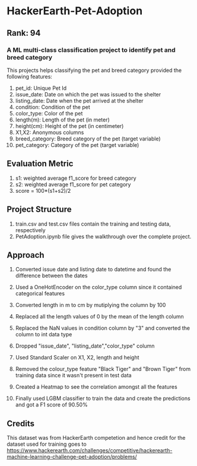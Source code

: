 # HackerEarth-Pet-Adoption    
## Rank: 94

### A ML multi-class classification project to identify pet and breed category

This projects helps classifying the pet and breed category provided the following features:
1. pet_id:	Unique Pet Id
2. issue_date:	Date on which the pet was issued to the shelter
3. listing_date: Date when the pet arrived at the shelter
4. condition:	Condition of the pet
5. color_type:	Color of the pet
6. length(m):	Length of the pet (in meter)
7. height(cm):	Height of the pet (in centimeter)
8. X1,X2:	Anonymous columns
9. breed_category:	Breed category of the pet (target variable)
10. pet_category: Category of the pet (target variable)

## Evaluation Metric
1. s1:  weighted average f1_score for breed category
2. s2:  weighted average f1_score for pet category 
3. score = 100*(s1+s2)/2

## Project Structure
1. train.csv and test.csv files contain the training and testing data, respectively
2. PetAdoption.ipynb file gives the walkthrough over the complete project. 

## Approach

1. Converted issue date and listing date to datetime and found the difference between the dates

2. Used a OneHotEncoder on the color_type column since it contained categorical features

3. Converted length in m to cm by mutiplying the column by 100

4. Replaced all the length values of 0 by the mean of the length column

5. Replaced the NaN values in condition column by "3" and converted the column to int data type

6. Dropped "issue_date", "listing_date","color_type" column

7. Used Standard Scaler on X1, X2, length and height

8. Removed the colour_type feature "Black Tiger" and "Brown Tiger" from training data since it wasn't present in test data

9. Created a Heatmap to see the correlation amongst all the features

10. Finally used LGBM classifier to train the data and create the predictions and got a F1 score of 90.50%


## Credits
This dataset was from HackerEarth competetion and hence credit for the dataset used for training goes to https://www.hackerearth.com/challenges/competitive/hackerearth-machine-learning-challenge-pet-adoption/problems/
